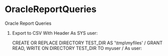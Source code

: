 # OracleReportQueries
Oracle Report Queries 

1. Export to CSV With Header
    As SYS user:

    CREATE OR REPLACE DIRECTORY TEST_DIR AS '\tmp\myfiles'
    /
    GRANT READ, WRITE ON DIRECTORY TEST_DIR TO myuser
    /
    As user:
